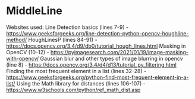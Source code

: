 # MiddleLine

Websites used: 
Line Detection basics (lines 7-9) - https://www.geeksforgeeks.org/line-detection-python-opencv-houghline-method/
HoughLinesP (lines 84-91) - https://docs.opencv.org/3.4/d9/db0/tutorial_hough_lines.html
Masking in OpenCV (10-12) - https://pyimagesearch.com/2021/01/19/image-masking-with-opencv/
Gaussian blur and other types of image blurring in opencv (line 8) - https://docs.opencv.org/3.4/d4/d13/tutorial_py_filtering.html
Finding the most frequent element in a list (lines 32-28) - https://www.geeksforgeeks.org/python-find-most-frequent-element-in-a-list/
Using the Math library for distances (lines 106-107) - https://www.w3schools.com/python/ref_math_dist.asp
